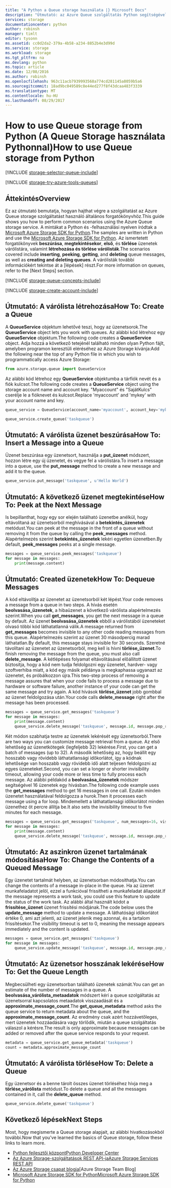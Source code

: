 ```yaml
---
title: "A Python a Queue storage használata |} Microsoft Docs"
description: "Útmutató: az Azure Queue szolgáltatás Python segítségével hozza létre, és törli az üzenetsorok, és helyezze, beolvasása, és törli az üzenetet."
services: storage
documentationcenter: python
author: robinsh
manager: timlt
editor: tysonn
ms.assetid: cc0d2da2-379a-4b58-a234-8852b4e3d99d
ms.service: storage
ms.workload: storage
ms.tgt_pltfrm: na
ms.devlang: python
ms.topic: article
ms.date: 12/08/2016
ms.author: robinsh
ms.openlocfilehash: 963c11acb7939993568a774cd281145a8059b5a6
ms.sourcegitcommit: 18ad9bc049589c8e44ed277f8f43dcaa483f3339
ms.translationtype: MT
ms.contentlocale: hu-HU
ms.lasthandoff: 08/29/2017
---
```

# <a name="how-to-use-queue-storage-from-python"></a><span data-ttu-id="35ca5-103">How to use Queue storage from Python (A Queue Storage használata Pythonnal)</span><span class="sxs-lookup"><span data-stu-id="35ca5-103">How to use Queue storage from Python</span></span>
[!INCLUDE [storage-selector-queue-include](../../../includes/storage-selector-queue-include.md)]

[!INCLUDE [storage-try-azure-tools-queues](../../../includes/storage-try-azure-tools-queues.md)]

## <a name="overview"></a><span data-ttu-id="35ca5-104">Áttekintés</span><span class="sxs-lookup"><span data-stu-id="35ca5-104">Overview</span></span>
<span data-ttu-id="35ca5-105">Ez az útmutató bemutatja, hogyan hajthat végre a szolgáltatást az Azure Queue storage szolgáltatást használó általános forgatókönyvhöz.</span><span class="sxs-lookup"><span data-stu-id="35ca5-105">This guide shows you how to perform common scenarios using the Azure Queue storage service.</span></span> <span data-ttu-id="35ca5-106">A mintákat a Python és -felhasználási nyelven íródtak a [Microsoft Azure Storage SDK for Python].</span><span class="sxs-lookup"><span data-stu-id="35ca5-106">The samples are written in Python and use the [Microsoft Azure Storage SDK for Python].</span></span> <span data-ttu-id="35ca5-107">Az ismertetett forgatókönyvek **beszúrása**, **megtekintésekor**, **első**, és **törlése** üzenetek várólistára, valamint **létrehozása és törlése várólisták**.</span><span class="sxs-lookup"><span data-stu-id="35ca5-107">The scenarios covered include **inserting**, **peeking**, **getting**, and **deleting** queue messages, as well as **creating and deleting queues**.</span></span> <span data-ttu-id="35ca5-108">A várólisták további információkért tekintse át a [lépések] részt.</span><span class="sxs-lookup"><span data-stu-id="35ca5-108">For more information on queues, refer to the [Next Steps] section.</span></span>

[!INCLUDE [storage-queue-concepts-include](../../../includes/storage-queue-concepts-include.md)]

[!INCLUDE [storage-create-account-include](../../../includes/storage-create-account-include.md)]

## <a name="how-to-create-a-queue"></a><span data-ttu-id="35ca5-109">Útmutató: A várólista létrehozása</span><span class="sxs-lookup"><span data-stu-id="35ca5-109">How To: Create a Queue</span></span>
<span data-ttu-id="35ca5-110">A **QueueService** objektum lehetővé teszi, hogy az üzenetsorok.</span><span class="sxs-lookup"><span data-stu-id="35ca5-110">The **QueueService** object lets you work with queues.</span></span> <span data-ttu-id="35ca5-111">Az alábbi kód létrehoz egy **QueueService** objektum.</span><span class="sxs-lookup"><span data-stu-id="35ca5-111">The following code creates a **QueueService** object.</span></span> <span data-ttu-id="35ca5-112">Adja hozzá a következő tetejénél található minden olyan Python fájlt, amelyben programon keresztüli eléréséhez az Azure Storage kívánja:</span><span class="sxs-lookup"><span data-stu-id="35ca5-112">Add the following near the top of any Python file in which you wish to programmatically access Azure Storage:</span></span>

```python
from azure.storage.queue import QueueService
```

<span data-ttu-id="35ca5-113">Az alábbi kód létrehoz egy **QueueService** objektumba a tárfiók nevét és a fiók kulcsot.</span><span class="sxs-lookup"><span data-stu-id="35ca5-113">The following code creates a **QueueService** object using the storage account name and account key.</span></span> <span data-ttu-id="35ca5-114">"Myaccount" és "SajátKulcs" cserélje le a fióknevet és kulcsot.</span><span class="sxs-lookup"><span data-stu-id="35ca5-114">Replace 'myaccount' and 'mykey' with your account name and key.</span></span>

```python
queue_service = QueueService(account_name='myaccount', account_key='mykey')

queue_service.create_queue('taskqueue')
```

## <a name="how-to-insert-a-message-into-a-queue"></a><span data-ttu-id="35ca5-115">Útmutató: A várólista üzenet beszúrása</span><span class="sxs-lookup"><span data-stu-id="35ca5-115">How To: Insert a Message into a Queue</span></span>
<span data-ttu-id="35ca5-116">Üzenet beszúrása egy üzenetsort, használja a **put\_üzenet** módszert, hozzon létre egy új üzenetet, és vegye fel a várólistára.</span><span class="sxs-lookup"><span data-stu-id="35ca5-116">To insert a message into a queue, use the **put\_message** method to create a new message and add it to the queue.</span></span>

```python
queue_service.put_message('taskqueue', u'Hello World')
```

## <a name="how-to-peek-at-the-next-message"></a><span data-ttu-id="35ca5-117">Útmutató: A következő üzenet megtekintése</span><span class="sxs-lookup"><span data-stu-id="35ca5-117">How To: Peek at the Next Message</span></span>
<span data-ttu-id="35ca5-118">Is bepillanthat, hogy egy sor elején található üzenetbe anélkül, hogy eltávolítaná az üzenetsorból meghívásával a **betekintés\_üzenetek** metódust.</span><span class="sxs-lookup"><span data-stu-id="35ca5-118">You can peek at the message in the front of a queue without removing it from the queue by calling the **peek\_messages** method.</span></span> <span data-ttu-id="35ca5-119">Alapértelmezés szerint **betekintés\_üzenetek** lekéri egyetlen üzenetben.</span><span class="sxs-lookup"><span data-stu-id="35ca5-119">By default, **peek\_messages** peeks at a single message.</span></span>

```python
messages = queue_service.peek_messages('taskqueue')
for message in messages:
    print(message.content)
```

## <a name="how-to-dequeue-messages"></a><span data-ttu-id="35ca5-120">Útmutató: Created üzenetek</span><span class="sxs-lookup"><span data-stu-id="35ca5-120">How To: Dequeue Messages</span></span>
<span data-ttu-id="35ca5-121">A kód eltávolítja az üzenetet az üzenetsorból két lépést.</span><span class="sxs-lookup"><span data-stu-id="35ca5-121">Your code removes a message from a queue in two steps.</span></span> <span data-ttu-id="35ca5-122">A hívás esetén **beolvasása\_üzenetek**, a hibaüzenet a következő várólista alapértelmezés szerint.</span><span class="sxs-lookup"><span data-stu-id="35ca5-122">When you call **get\_messages**, you get the next message in a queue by default.</span></span> <span data-ttu-id="35ca5-123">Az üzenet **beolvasása\_üzenetek** ebből a várólistából üzeneteket olvasó többi kód láthatatlanná válik.</span><span class="sxs-lookup"><span data-stu-id="35ca5-123">A message returned from **get\_messages** becomes invisible to any other code reading messages from this queue.</span></span> <span data-ttu-id="35ca5-124">Alapértelmezés szerint az üzenet 30 másodpercig marad láthatatlan.</span><span class="sxs-lookup"><span data-stu-id="35ca5-124">By default, this message stays invisible for 30 seconds.</span></span> <span data-ttu-id="35ca5-125">Szeretné távolítani az üzenetet az üzenetsorból, meg kell is hívni **törlése\_üzenet**.</span><span class="sxs-lookup"><span data-stu-id="35ca5-125">To finish removing the message from the queue, you must also call **delete\_message**.</span></span> <span data-ttu-id="35ca5-126">A kétlépéses folyamat eltávolításával előállított üzenet biztosítja, hogy a kód nem tudja feldolgozni egy üzenetet, hardver- vagy szoftverhiba miatt, a kód egy másik példánya is megkaphassa ugyanazt az üzenetet, és próbálkozzon újra.</span><span class="sxs-lookup"><span data-stu-id="35ca5-126">This two-step process of removing a message assures that when your code fails to process a message due to hardware or software failure, another instance of your code can get the same message and try again.</span></span> <span data-ttu-id="35ca5-127">A kód hívások **törlése\_üzenet** jobb gombbal az üzenet feldolgozása után.</span><span class="sxs-lookup"><span data-stu-id="35ca5-127">Your code calls **delete\_message** right after the message has been processed.</span></span>

```python
messages = queue_service.get_messages('taskqueue')
for message in messages:
    print(message.content)
    queue_service.delete_message('taskqueue', message.id, message.pop_receipt)
```

<span data-ttu-id="35ca5-128">Két módon szabhatja testre az üzenetek lekérését egy üzenetsorból.</span><span class="sxs-lookup"><span data-stu-id="35ca5-128">There are two ways you can customize message retrieval from a queue.</span></span>
<span data-ttu-id="35ca5-129">Az első lehetőség az üzenetkötegek (legfeljebb 32) lekérése.</span><span class="sxs-lookup"><span data-stu-id="35ca5-129">First, you can get a batch of messages (up to 32).</span></span> <span data-ttu-id="35ca5-130">A második lehetőség az, hogy beállít egy hosszabb vagy rövidebb láthatatlansági időkorlátot, így a kódnak lehetősége van hosszabb vagy rövidebb idő alatt teljesen feldolgozni az egyes üzeneteket.</span><span class="sxs-lookup"><span data-stu-id="35ca5-130">Second, you can set a longer or shorter invisibility timeout, allowing your code more or less time to fully process each message.</span></span> <span data-ttu-id="35ca5-131">Az alábbi példakód a **beolvasása\_üzenetek** módszer segítségével 16 üzenetek egy hívásban.</span><span class="sxs-lookup"><span data-stu-id="35ca5-131">The following code example uses the **get\_messages** method to get 16 messages in one call.</span></span> <span data-ttu-id="35ca5-132">Ezután minden üzenetet használatával feldolgozza a hurok.</span><span class="sxs-lookup"><span data-stu-id="35ca5-132">Then it processes each message using a for loop.</span></span> <span data-ttu-id="35ca5-133">Mindemellett a láthatatlansági időkorlátot minden üzenethez öt percre állítja be.</span><span class="sxs-lookup"><span data-stu-id="35ca5-133">It also sets the invisibility timeout to five minutes for each message.</span></span>

```python
messages = queue_service.get_messages('taskqueue', num_messages=16, visibility_timeout=5*60)
for message in messages:
    print(message.content)
    queue_service.delete_message('taskqueue', message.id, message.pop_receipt)        
```

## <a name="how-to-change-the-contents-of-a-queued-message"></a><span data-ttu-id="35ca5-134">Útmutató: Az aszinkron üzenet tartalmának módosítása</span><span class="sxs-lookup"><span data-stu-id="35ca5-134">How To: Change the Contents of a Queued Message</span></span>
<span data-ttu-id="35ca5-135">Egy üzenetet tartalmát helyben, az üzenetsorban módosíthatja.</span><span class="sxs-lookup"><span data-stu-id="35ca5-135">You can change the contents of a message in-place in the queue.</span></span> <span data-ttu-id="35ca5-136">Ha az üzenet munkafeladatot jelöl, ezzel a funkcióval frissítheti a munkafeladat állapotát.</span><span class="sxs-lookup"><span data-stu-id="35ca5-136">If the message represents a work task, you could use this feature to update the status of the work task.</span></span> <span data-ttu-id="35ca5-137">Az alábbi által használt kódot a **frissítése\_üzenet** üzenet frissítési módjának.</span><span class="sxs-lookup"><span data-stu-id="35ca5-137">The code below uses the **update\_message** method to update a message.</span></span> <span data-ttu-id="35ca5-138">A láthatósági időkorlátot értéke 0, ami azt jelenti, az üzenet jelenik meg azonnal, és a tartalom frissítésekor.</span><span class="sxs-lookup"><span data-stu-id="35ca5-138">The visibility timeout is set to 0, meaning the message appears immediately and the content is updated.</span></span>

```python
messages = queue_service.get_messages('taskqueue')
for message in messages:
    queue_service.update_message('taskqueue', message.id, message.pop_receipt, 0, u'Hello World Again')
```

## <a name="how-to-get-the-queue-length"></a><span data-ttu-id="35ca5-139">Útmutató: Az üzenetsor hosszának lekérése</span><span class="sxs-lookup"><span data-stu-id="35ca5-139">How To: Get the Queue Length</span></span>
<span data-ttu-id="35ca5-140">Megbecsülheti egy üzenetsorban található üzenetek számát.</span><span class="sxs-lookup"><span data-stu-id="35ca5-140">You can get an estimate of the number of messages in a queue.</span></span> <span data-ttu-id="35ca5-141">A **beolvasása\_várólista\_metaadatok** módszert kéri a queue szolgáltatás az üzenetsorral kapcsolatos metaadatok visszaadását és a **approximate_message_count**.</span><span class="sxs-lookup"><span data-stu-id="35ca5-141">The **get\_queue\_metadata** method asks the queue service to return metadata about the queue, and the **approximate_message_count**.</span></span> <span data-ttu-id="35ca5-142">Az eredmény csak azért hozzávetőleges, mert üzenetek hozzáadására vagy törlődik, miután a queue szolgáltatás válaszol a kérésre.</span><span class="sxs-lookup"><span data-stu-id="35ca5-142">The result is only approximate because messages can be added or removed after the queue service responds to your request.</span></span>

```python
metadata = queue_service.get_queue_metadata('taskqueue')
count = metadata.approximate_message_count
```

## <a name="how-to-delete-a-queue"></a><span data-ttu-id="35ca5-143">Útmutató: A várólista törlése</span><span class="sxs-lookup"><span data-stu-id="35ca5-143">How To: Delete a Queue</span></span>
<span data-ttu-id="35ca5-144">Egy üzenetsor és a benne tárolt összes üzenet törléséhez hívja meg a **törlése\_várólista** metódust.</span><span class="sxs-lookup"><span data-stu-id="35ca5-144">To delete a queue and all the messages contained in it, call the **delete\_queue** method.</span></span>

```python
queue_service.delete_queue('taskqueue')
```

## <a name="next-steps"></a><span data-ttu-id="35ca5-145">Következő lépések</span><span class="sxs-lookup"><span data-stu-id="35ca5-145">Next Steps</span></span>
<span data-ttu-id="35ca5-146">Most, hogy megismerte a Queue storage alapjait, az alábbi hivatkozásokból további.</span><span class="sxs-lookup"><span data-stu-id="35ca5-146">Now that you've learned the basics of Queue storage, follow these links to learn more.</span></span>

* [<span data-ttu-id="35ca5-147">Python fejlesztői központ</span><span class="sxs-lookup"><span data-stu-id="35ca5-147">Python Developer Center</span></span>](/develop/python/)
* [<span data-ttu-id="35ca5-148">Az Azure Storage-szolgáltatások REST API-ja</span><span class="sxs-lookup"><span data-stu-id="35ca5-148">Azure Storage Services REST API</span></span>](http://msdn.microsoft.com/library/azure/dd179355)
* <span data-ttu-id="35ca5-149">[Az Azure Storage csapat blogja]</span><span class="sxs-lookup"><span data-stu-id="35ca5-149">[Azure Storage Team Blog]</span></span>
* <span data-ttu-id="35ca5-150">[Microsoft Azure Storage SDK for Python]</span><span class="sxs-lookup"><span data-stu-id="35ca5-150">[Microsoft Azure Storage SDK for Python]</span></span>

[Az Azure Storage csapat blogja]: http://blogs.msdn.com/b/windowsazurestorage/
[Microsoft Azure Storage SDK for Python]: https://github.com/Azure/azure-storage-python